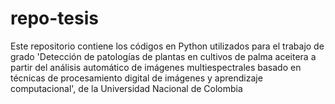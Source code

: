 # repo-tesis
Este repositorio contiene los  códigos en Python  utilizados para el trabajo de grado 'Detección de patologías de plantas en cultivos de palma aceitera a partir del análisis automático de imágenes multiespectrales basado en técnicas de procesamiento digital de imágenes y aprendizaje computacional', de la Universidad Nacional de Colombia

